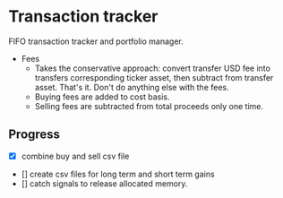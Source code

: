 # Transaction tracker

FIFO transaction tracker and portfolio manager.

* Fees
  * Takes the conservative approach: convert transfer USD fee into transfers corresponding ticker asset, then subtract from transfer asset. That's it. Don't do anything else with the fees.
  * Buying fees are added to cost basis.
  * Selling fees are subtracted from total proceeds only one time.

## Progress

* [X] combine buy and sell csv file
* [] create csv files for long term and short term gains
* [] catch signals to release allocated memory.

